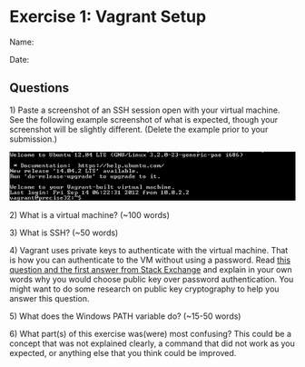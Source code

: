 Exercise 1: Vagrant Setup
==========================
Name:

Date:

Questions
-------------------

1\) Paste a screenshot of an SSH session open with your virtual machine. See the following example screenshot of what is expected, though your screenshot will be slightly different. (Delete the example prior to your submission.)

![](ssh-success.png "SSH Connection Screenshot")

2\) What is a virtual machine? (~100 words)

3\) What is SSH? (~50 words)

4\) Vagrant uses private keys to authenticate with the virtual machine.  That is
how you can authenticate to the VM without using a password.  Read
[this question and the first answer from Stack Exchange](https://security.stackexchange.com/questions/33381/ssh-password-vs-key-authentication)
and explain in your own words why you would choose public key over password
authentication.  You might want to do some research on public key cryptography to
help you answer this question.

5\) What does the Windows PATH variable do? (~15-50 words)

6\) What part(s) of this exercise was(were) most confusing? This could be a concept that was not explained clearly, a command that did not work as you expected, or anything else that you think could be improved.
